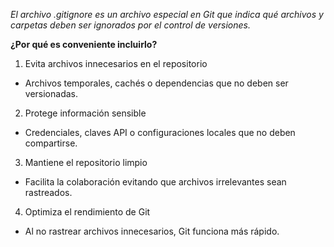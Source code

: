 _El archivo .gitignore es un archivo especial en Git que indica qué archivos y carpetas deben ser ignorados por el control de versiones._

**¿Por qué es conveniente incluirlo?**
1. Evita archivos innecesarios en el repositorio

- Archivos temporales, cachés o dependencias que no deben ser versionadas.

2. Protege información sensible

- Credenciales, claves API o configuraciones locales que no deben compartirse.

3. Mantiene el repositorio limpio

- Facilita la colaboración evitando que archivos irrelevantes sean rastreados.

4. Optimiza el rendimiento de Git

- Al no rastrear archivos innecesarios, Git funciona más rápido.